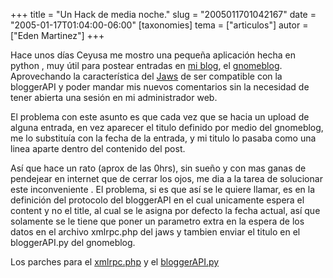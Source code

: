 +++
title = "Un Hack de media noche."
slug = "2005011701042167"
date = "2005-01-17T01:04:00-06:00"
[taxonomies]
tema = ["articulos"]
autor = ["Eden Martinez"]
+++

Hace unos días Ceyusa me mostro una pequeña aplicación hecha en python ,
muy útil para postear entradas en [mi
blog](http://www.lonelyfortress.com), el
[gnomeblog](http://www.gnome.org/~seth/gnome-blog/). Aprovechando la
característica del [Jaws](http://www.jaws.com.mx) de ser compatible con
la bloggerAPI y poder mandar mis nuevos comentarios sin la necesidad de
tener abierta una sesión en mi administrador web.

<!-- more -->
El problema con este asunto es que cada vez que se hacia un upload de
alguna entrada, en vez aparecer el titulo definido por medio del
gnomeblog, me lo substituía con la fecha de la entrada, y mi titulo lo
pasaba como una linea aparte dentro del contenido del post.

Así que hace un rato (aprox de las 0hrs), sin sueño y con mas ganas de
pendejear en internet que de cerrar los ojos, me dia a la tarea de
solucionar este inconveniente . El problema, si es que así se le quiere
llamar, es en la definición del protocolo del bloggerAPI en el cual
unicamente espera el content y no el title, al cual se le asigna por
defecto la fecha actual, así que solamente se le tiene que poner un
parametro extra en la espera de los datos en el archivo xmlrpc.php del
jaws y tambien enviar el titulo en el bloggerAPI.py del gnomeblog.

Los parches para el
[xmlrpc.php](http://www.lonelyfortress.com/files/xmlrpc.path) y el
[bloggerAPI.py](http://www.lonelyfortress.com/files/bloggerAPI.path)

